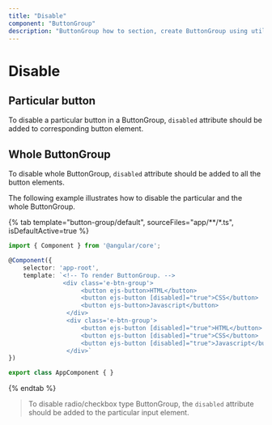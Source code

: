 ```yaml
---
title: "Disable"
component: "ButtonGroup"
description: "ButtonGroup how to section, create ButtonGroup using util function, icons, form submit, show selected state on initial render."
---
```


# Disable

## Particular button

To disable a particular button in a ButtonGroup, `disabled` attribute should be added to corresponding button element.

## Whole ButtonGroup

To disable whole ButtonGroup, `disabled` attribute should be added to all the button elements.

The following example illustrates how to disable the particular and the whole ButtonGroup.

{% tab template="button-group/default", sourceFiles="app/**/*.ts", isDefaultActive=true %}

```typescript
import { Component } from '@angular/core';

@Component({
    selector: 'app-root',
    template: `<!-- To render ButtonGroup. -->
               <div class='e-btn-group'>
                    <button ejs-button>HTML</button>
                    <button ejs-button [disabled]="true">CSS</button>
                    <button ejs-button>Javascript</button>
                </div>
                <div class='e-btn-group'>
                    <button ejs-button [disabled]="true">HTML</button>
                    <button ejs-button [disabled]="true">CSS</button>
                    <button ejs-button [disabled]="true">Javascript</button>
                </div>`
})

export class AppComponent { }
```

{% endtab %}

> To disable radio/checkbox type ButtonGroup, the `disabled` attribute should be added to the particular input element.